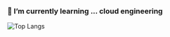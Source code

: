 ### 🌱 I’m currently learning ... cloud engineering

![Top Langs](https://github-readme-stats.vercel.app/api/top-langs/?username=mandoo-it&layout=compact&count-private=true)
